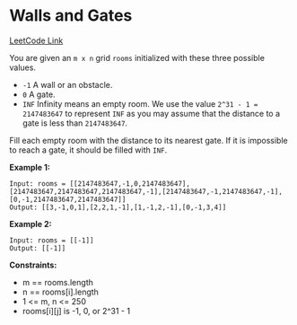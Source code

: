 # Walls and Gates

[LeetCode Link](https://leetcode.com/problems/walls-and-gates/)

You are given an `m x n` grid `rooms` initialized with these three possible values.

- `-1` A wall or an obstacle.
- `0` A gate.
- `INF` Infinity means an empty room. We use the value `2^31 - 1 = 2147483647` to represent `INF` as you may assume that the distance to a gate is less than `2147483647`.

Fill each empty room with the distance to its nearest gate. If it is impossible to reach a gate, it should be filled with `INF`.

**Example 1:**
```
Input: rooms = [[2147483647,-1,0,2147483647],[2147483647,2147483647,2147483647,-1],[2147483647,-1,2147483647,-1],[0,-1,2147483647,2147483647]]
Output: [[3,-1,0,1],[2,2,1,-1],[1,-1,2,-1],[0,-1,3,4]]
```

**Example 2:**
```
Input: rooms = [[-1]]
Output: [[-1]]
```

**Constraints:**
- m == rooms.length
- n == rooms[i].length
- 1 <= m, n <= 250
- rooms[i][j] is -1, 0, or 2^31 - 1

